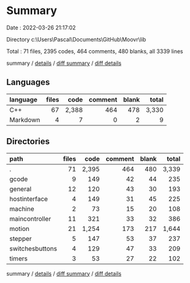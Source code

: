 # Summary

Date : 2022-03-26 21:17:02

Directory c:\Users\Pascal\Documents\GitHub\Moovr\lib

Total : 71 files,  2395 codes, 464 comments, 480 blanks, all 3339 lines

summary / [details](details.md) / [diff summary](diff.md) / [diff details](diff-details.md)

## Languages
| language | files | code | comment | blank | total |
| :--- | ---: | ---: | ---: | ---: | ---: |
| C++ | 67 | 2,388 | 464 | 478 | 3,330 |
| Markdown | 4 | 7 | 0 | 2 | 9 |

## Directories
| path | files | code | comment | blank | total |
| :--- | ---: | ---: | ---: | ---: | ---: |
| . | 71 | 2,395 | 464 | 480 | 3,339 |
| gcode | 9 | 149 | 42 | 44 | 235 |
| general | 12 | 120 | 43 | 30 | 193 |
| hostinterface | 4 | 149 | 31 | 45 | 225 |
| machine | 2 | 73 | 15 | 20 | 108 |
| maincontroller | 11 | 321 | 33 | 32 | 386 |
| motion | 21 | 1,254 | 173 | 217 | 1,644 |
| stepper | 5 | 147 | 53 | 37 | 237 |
| switchesbuttons | 4 | 129 | 47 | 33 | 209 |
| timers | 3 | 53 | 27 | 22 | 102 |

summary / [details](details.md) / [diff summary](diff.md) / [diff details](diff-details.md)